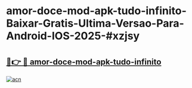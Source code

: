 # amor-doce-mod-apk-tudo-infinito-Baixar-Gratis-Ultima-Versao-Para-Android-IOS-2025-#xzjsy

# <h2><a href="https://ainizakaria.my?title=amor-doce-mod-apk-tudo-infinito&ref=22M">🔗👉 🔴 amor-doce-mod-apk-tudo-infinito</a></h2>

[![acn](https://github.com/user-attachments/assets/0f9c940e-d8b0-45ae-aac7-cd30a18b3e1c)](https://ainizakaria.my?title=amor-doce-mod-apk-tudo-infinito&ref=22M)

